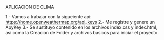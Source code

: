APLICACION DE CLIMA

1.- Vamos a trabajar con la sigueiente api: https://home.openweathermap.org/api_keys
2.- Me registre y genere un ApyKey
3.- Se sustituyo contenido en los archivos index.css y index.html, asi como la Creacion de Folder y archivos 
    basicos para iniciar el proyecto.